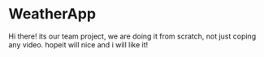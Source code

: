 # WeatherApp
Hi there! its our team project, we are doing it from scratch, not just coping any video. hopeit will nice and i will like it!
